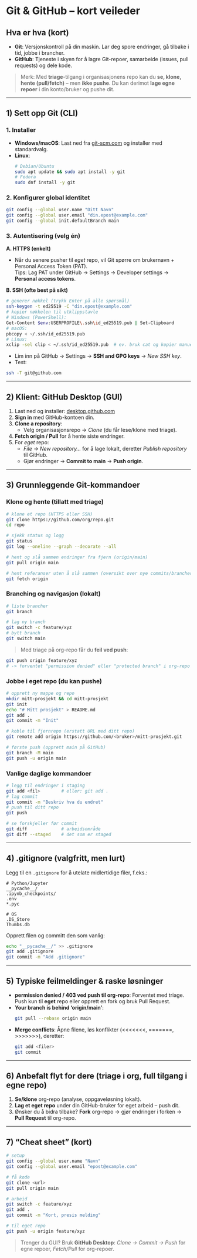 # Git & GitHub – kort veileder

## Hva er hva (kort)
- **Git**: Versjonskontroll på din maskin. Lar deg spore endringer, gå tilbake i tid, jobbe i brancher.
- **GitHub**: Tjeneste i skyen for å lagre Git-repoer, samarbeide (issues, pull requests) og dele kode.

> Merk: Med **triage**-tilgang i organisasjonens repo kan du **se, klone, hente (pull/fetch)** – men **ikke pushe**. Du kan derimot **lage egne repoer** i din konto/bruker og pushe dit.

---

## 1) Sett opp Git (CLI)

### 1. Installer
- **Windows/macOS**: Last ned fra [git-scm.com](https://git-scm.com) og installer med standardvalg.
- **Linux**:  
  ```bash
  # Debian/Ubuntu
  sudo apt update && sudo apt install -y git
  # Fedora
  sudo dnf install -y git
  ```

### 2. Konfigurer global identitet
```bash
git config --global user.name "Ditt Navn"
git config --global user.email "din.epost@example.com"
git config --global init.defaultBranch main
```

### 3. Autentisering (velg én)
**A. HTTPS (enkelt)**
- Når du senere pusher til *eget* repo, vil Git spørre om brukernavn + Personal Access Token (PAT).  
  Tips: Lag PAT under GitHub → Settings → Developer settings → **Personal access tokens**.

**B. SSH (ofte best på sikt)**
```bash
# generer nøkkel (trykk Enter på alle spørsmål)
ssh-keygen -t ed25519 -C "din.epost@example.com"
# kopier nøkkelen til utklippstavle
# Windows (PowerShell):
Get-Content $env:USERPROFILE\.ssh\id_ed25519.pub | Set-Clipboard
# macOS:
pbcopy < ~/.ssh/id_ed25519.pub
# Linux:
xclip -sel clip < ~/.ssh/id_ed25519.pub  # ev. bruk cat og kopier manuelt
```
- Lim inn på GitHub → Settings → **SSH and GPG keys** → *New SSH key*.
- Test:
```bash
ssh -T git@github.com
```

---

## 2) Klient: GitHub Desktop (GUI)

1. Last ned og installer: [desktop.github.com](https://desktop.github.com)  
2. **Sign in** med GitHub-kontoen din.  
3. **Clone a repository**:
   - Velg organisasjonsrepo → *Clone* (du får lese/klone med triage).
4. **Fetch origin / Pull** for å hente siste endringer.
5. For *eget* repo:
   - *File → New repository…* for å lage lokalt, deretter *Publish repository* til GitHub.
   - Gjør endringer → **Commit to main** → **Push origin**.

---

## 3) Grunnleggende Git-kommandoer

### Klone og hente (tillatt med triage)
```bash
# klone et repo (HTTPS eller SSH)
git clone https://github.com/org/repo.git
cd repo

# sjekk status og logg
git status
git log --oneline --graph --decorate --all

# hent og slå sammen endringer fra fjern (origin/main)
git pull origin main

# hent referanser uten å slå sammen (oversikt over nye commits/brancher)
git fetch origin
```

### Branching og navigasjon (lokalt)
```bash
# liste brancher
git branch

# lag ny branch
git switch -c feature/xyz
# bytt branch
git switch main
```

> Med triage på org-repo får du **feil ved push**:
```bash
git push origin feature/xyz
# -> forventet "permission denied" eller "protected branch" i org-repo
```

### Jobbe i eget repo (du kan pushe)
```bash
# opprett ny mappe og repo
mkdir mitt-prosjekt && cd mitt-prosjekt
git init
echo "# Mitt prosjekt" > README.md
git add .
git commit -m "Init"

# koble til fjernrepo (erstatt URL med ditt repo)
git remote add origin https://github.com/<bruker>/mitt-prosjekt.git

# første push (opprett main på GitHub)
git branch -M main
git push -u origin main
```

### Vanlige daglige kommandoer
```bash
# legg til endringer i staging
git add <fil>        # eller: git add .
# lag commit
git commit -m "Beskriv hva du endret"
# push til ditt repo
git push

# se forskjeller før commit
git diff             # arbeidsområde
git diff --staged    # det som er staged
```

---

## 4) .gitignore (valgfritt, men lurt)
Legg til en `.gitignore` for å utelate midlertidige filer, f.eks.:
```
# Python/Jupyter
__pycache__/
.ipynb_checkpoints/
.env
*.pyc

# OS
.DS_Store
Thumbs.db
```
Opprett filen og committ den som vanlig:
```bash
echo "__pycache__/" >> .gitignore
git add .gitignore
git commit -m "Add .gitignore"
```

---

## 5) Typiske feilmeldinger & raske løsninger
- **permission denied / 403 ved push til org-repo**: Forventet med triage. Push kun til **eget** repo eller opprett en fork og bruk Pull Request.
- **Your branch is behind ‘origin/main’**:  
  ```bash
  git pull --rebase origin main
  ```
- **Merge conflicts**: Åpne filene, løs konflikter (<<<<<<<, =======, >>>>>>>), deretter:
  ```bash
  git add <filer>
  git commit
  ```

---

## 6) Anbefalt flyt for dere (triage i org, full tilgang i egne repo)
1. **Se/klone** org-repo (analyse, oppgaveløsning lokalt).  
2. **Lag et eget repo** under din GitHub-bruker for eget arbeid – push dit.  
3. Ønsker du å bidra tilbake? **Fork** org-repo → gjør endringer i forken → **Pull Request** til org-repo.

---

## 7) “Cheat sheet” (kort)
```bash
# setup
git config --global user.name "Navn"
git config --global user.email "epost@example.com"

# få kode
git clone <url>
git pull origin main

# arbeid
git switch -c feature/xyz
git add .
git commit -m "Kort, presis melding"

# til eget repo
git push -u origin feature/xyz
```

> Trenger du GUI? Bruk **GitHub Desktop**: *Clone → Commit → Push* for egne repoer, *Fetch/Pull* for org-repoer.

